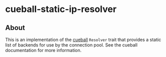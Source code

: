 <!--
    This Source Code Form is subject to the terms of the Mozilla Public
    License, v. 2.0. If a copy of the MPL was not distributed with this
    file, You can obtain one at http://mozilla.org/MPL/2.0/.
-->

<!--
    Copyright 2019, Joyent, Inc.
-->

# cueball-static-ip-resolver

## About

This is an implementation of the [cueball](https://github.com/joyent/rust-cueball) `Resolver` trait that provides a static
 list of backends for use by the connection pool. See the cueball documentation
 for more information.
